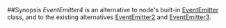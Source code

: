 ##Synopsis
_EventEmitter4_ is an alternative to node's built-in [EventEmitter](http://nodejs.org/api/events.html) class, and to the existing alternatives [EventEmitter2](https://github.com/asyncly/EventEmitter2) and [EventEmitter3](https://github.com/3rd-Eden/EventEmitter3).

